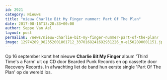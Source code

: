```yaml
---
id: 2921
category: Nieuws
title: "nieuw Charlie Bit My Finger nummer: Part Of The Plan"
date: 2017-08-16T13:28:33+00:00
author: Seppe Van Ael
layout: post
permalink: /news/nieuw-charlie-bit-my-finger-nummer-part-of-the-plan/
image: 12974289_982352001801712_3370168241692931226_n-e1502890001151.jpg
---
```

Op 16 september komt het nieuwe **Charlie Bit My Finger** album 'Third Time's a Farm' uit op CD door Bearded Punk Records en op cassette door Recovery Records. In afwachting liet de band hun eerste single 'Part Of The Plan' op de wereld los.

&nbsp;